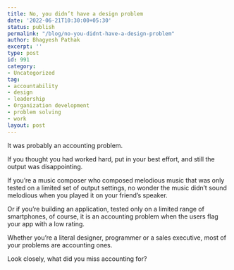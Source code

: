 ```yaml
---
title: No, you didn’t have a design problem
date: '2022-06-21T10:30:00+05:30'
status: publish
permalink: "/blog/no-you-didnt-have-a-design-problem"
author: Bhagyesh Pathak
excerpt: ''
type: post
id: 991
category:
- Uncategorized
tag:
- accountability
- design
- leadership
- Organization development
- problem solving
- work
layout: post
---
```


It was probably an accounting problem.

If you thought you had worked hard, put in your best effort, and still the output was disappointing.

If you’re a music composer who composed melodious music that was only tested on a limited set of output settings, no wonder the music didn’t sound melodious when you played it on your friend’s speaker.

Or if you’re building an application, tested only on a limited range of smartphones, of course, it is an accounting problem when the users flag your app with a low rating.

Whether you’re a literal designer, programmer or a sales executive, most of your problems are accounting ones.

Look closely, what did you miss accounting for?
